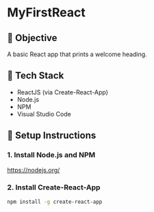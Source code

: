 # MyFirstReact

## 🎯 Objective
A basic React app that prints a welcome heading.

## 🧰 Tech Stack
- ReactJS (via Create-React-App)
- Node.js
- NPM
- Visual Studio Code

## 🚀 Setup Instructions

### 1. Install Node.js and NPM
https://nodejs.org/

### 2. Install Create-React-App
```bash
npm install -g create-react-app

